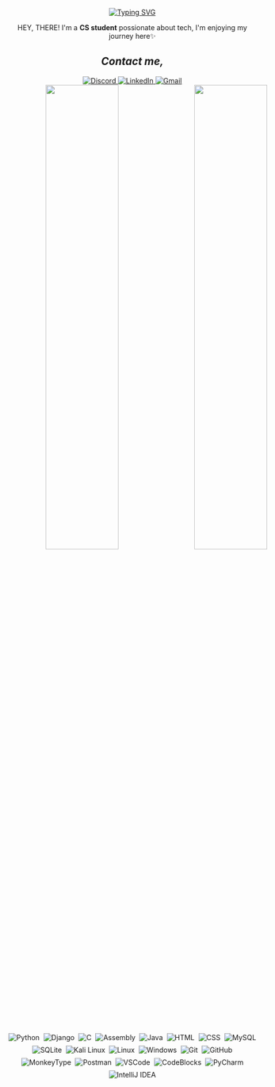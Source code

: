 <!-- Typing Animation -->
<div align="center">
  
[![Typing SVG](https://readme-typing-svg.herokuapp.com?font=Fira+Code&pause=1000&color=8A2BE2&width=300&lines=Hi+There!+--->;Welcome+to+my+GitHub)](https://git.io/typing-svg)
</div>

<p align="center">HEY, THERE! I'm a <strong>CS student</strong> possionate about tech, I'm enjoying my journey here✨</p>

<h2 align="center"><i>Contact me,</i></h2>
<div align="center">
  <!-- Instagram
  <a href="https://www.instagram.com/yourusername" target="_blank" rel="noopener noreferrer">
    <img src="https://img.shields.io/badge/Instagram-E4405F?style=for-the-badge&logo=instagram&logoColor=white" alt="Instagram">
  </a> -->
  
  <!-- Discord -->
  <a href="https://discordapp.com/users/yourid" target="_blank" rel="noopener noreferrer">
    <img src="https://img.shields.io/badge/Discord-5865F2?style=for-the-badge&logo=discord&logoColor=white" alt="Discord">
  </a>
  
  <!-- LinkedIn -->
  <a href="https://www.linkedin.com/in/yourprofile" target="_blank" rel="noopener noreferrer">
    <img src="https://img.shields.io/badge/LinkedIn-0A66C2?style=for-the-badge&logo=linkedin&logoColor=white" alt="LinkedIn">
  </a>
  
  <!-- Gmail -->
  <a href="mailto:your@gmail.com" target="_blank" rel="noopener noreferrer">
    <img src="https://img.shields.io/badge/Gmail-EA4335?style=for-the-badge&logo=gmail&logoColor=white" alt="Gmail">
  </a>
</div>


<div align="center" style="width: 50%; white-space: nowrap; font-size: 0;">
  
<!-- Left GIF -->
<img width="49%" src="https://github.com/user-attachments/assets/2a172b8b-f388-43d9-93aa-1b9161cbecfa" style="display: inline-block; min-width: 300px;">

<!-- Right GIF -->  
<img width="49%" src="https://github.com/user-attachments/assets/8754b58c-e16b-4adc-96ab-c237e8189e64" style="display: inline-block; min-width: 300px;">

</div>

<div align="center" style="display: flex; flex-wrap: wrap; justify-content: center; gap: 8px;">

<!-- Programming Languages -->
<img src="https://img.shields.io/badge/Python-3776AB?logo=python&logoColor=white" alt="Python">
<img src="https://img.shields.io/badge/Django-092E20?logo=django&logoColor=white" alt="Django">
<img src="https://img.shields.io/badge/C-00599C?logo=c&logoColor=white" alt="C">
<img src="https://img.shields.io/badge/Assembly-6E4C13?logo=asm&logoColor=white" alt="Assembly">
<img src="https://img.shields.io/badge/Java-007396?logo=openjdk&logoColor=white" alt="Java">

<!-- Web Technologies -->
<img src="https://img.shields.io/badge/HTML5-E34F26?logo=html5&logoColor=white" alt="HTML">
<img src="https://img.shields.io/badge/CSS3-1572B6?logo=css3&logoColor=white" alt="CSS">

<!-- Databases -->
<img src="https://img.shields.io/badge/MySQL-4479A1?logo=mysql&logoColor=white" alt="MySQL">
<img src="https://img.shields.io/badge/SQLite-003B57?logo=sqlite&logoColor=white" alt="SQLite">

<!-- OS -->
<img src="https://img.shields.io/badge/Kali_Linux-557C94?logo=kalilinux&logoColor=white" alt="Kali Linux">
<img src="https://img.shields.io/badge/Linux-FCC624?logo=linux&logoColor=black" alt="Linux">
<img src="https://img.shields.io/badge/Windows-0078D6?logo=windows&logoColor=white" alt="Windows">

<!-- Tools -->
<img src="https://img.shields.io/badge/Git-F05032?logo=git&logoColor=white" alt="Git">
<img src="https://img.shields.io/badge/GitHub-181717?logo=github&logoColor=white" alt="GitHub">
<img src="https://img.shields.io/badge/MonkeyType-000000?logo=monkeytype&logoColor=white" alt="MonkeyType">
<img src="https://img.shields.io/badge/Postman-FF6C37?logo=postman&logoColor=white" alt="Postman">

<!-- IDEs -->
<img src="https://img.shields.io/badge/VS_Code-007ACC?logo=visualstudiocode&logoColor=white" alt="VSCode">
<img src="https://img.shields.io/badge/Code::Blocks-26963C?logo=codeblocks&logoColor=white" alt="CodeBlocks">
<img src="https://img.shields.io/badge/PyCharm-000000?logo=pycharm&logoColor=white" alt="PyCharm">
<img src="https://img.shields.io/badge/IntelliJ_IDEA-000000?logo=intellijidea&logoColor=white" alt="IntelliJ IDEA">

</div>
